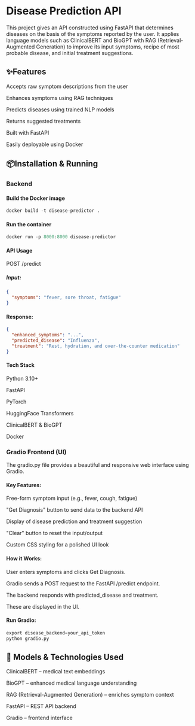 # Disease Prediction API

This project gives an API constructed using FastAPI that determines diseases on the basis of the symptoms reported by the user. It applies language models such as ClinicalBERT and BioGPT with RAG (Retrieval-Augmented Generation) to improve its input symptoms, recipe of most probable disease, and initial treatment suggestions.


## ✨Features
Accepts raw symptom descriptions from the user

Enhances symptoms using RAG techniques

Predicts diseases using trained NLP models

Returns suggested treatments

Built with FastAPI

Easily deployable using Docker

## 📦Installation & Running

### Backend


#### Build the Docker image
```python
docker build -t disease-predictor .
```
#### Run the container
```python
docker run -p 8000:8000 disease-predictor
```
#### API Usage
POST /predict
##### Input:

```json
{
  "symptoms": "fever, sore throat, fatigue"
}
```
#### Response:

```json
{
  "enhanced_symptoms": "...",
  "predicted_disease": "Influenza",
  "treatment": "Rest, hydration, and over-the-counter medication"
}
```
#### Tech Stack
Python 3.10+

FastAPI

PyTorch

HuggingFace Transformers

ClinicalBERT & BioGPT

Docker


### Gradio Frontend (UI)
The gradio.py file provides a beautiful and responsive web interface using Gradio.

#### Key Features:
Free-form symptom input (e.g., fever, cough, fatigue)

"Get Diagnosis" button to send data to the backend API

Display of disease prediction and treatment suggestion

"Clear" button to reset the input/output

Custom CSS styling for a polished UI look

#### How it Works:
User enters symptoms and clicks Get Diagnosis.

Gradio sends a POST request to the FastAPI /predict endpoint.

The backend responds with predicted_disease and treatment.

These are displayed in the UI.

#### Run Gradio:
```python
export disease_backend=your_api_token
python gradio.py
```

## 🧠 Models & Technologies Used

ClinicalBERT – medical text embeddings

BioGPT – enhanced medical language understanding

RAG (Retrieval-Augmented Generation) – enriches symptom context

FastAPI – REST API backend

Gradio – frontend interface



